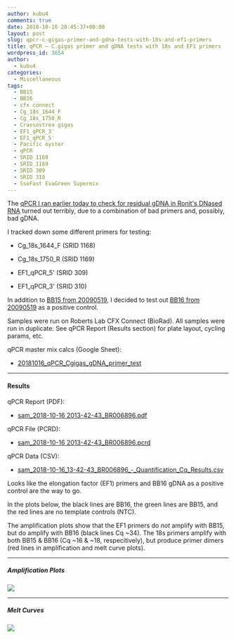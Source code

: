 ```yaml
---
author: kubu4
comments: true
date: 2018-10-16 20:45:37+00:00
layout: post
slug: qpcr-c-gigas-primer-and-gdna-tests-with-18s-and-ef1-primers
title: qPCR – C.gigas primer and gDNA tests with 18s and EF1 primers
wordpress_id: 3654
author:
  - kubu4
categories:
  - Miscellaneous
tags:
  - BB15
  - BB16
  - cfx connect
  - Cg_18s_1644_F
  - Cg_18s_1750_R
  - Crassostrea gigas
  - EF1_qPCR_3'
  - EF1_qPCR_5'
  - Pacific oyster
  - qPCR
  - SRID 1168
  - SRID 1169
  - SRID 309
  - SRID 310
  - SsoFast EvaGreen Supermix
---
```


The [qPCR I ran earlier today to check for residual gDNA in Ronit's DNased RNA](2018-10-16-qpcr-ronits-dnased-c-gigas-ploidydessication-rna-with-18s-primers.html) turned out terribly, due to a combination of bad primers and, possibly, bad gDNA.

I tracked down some different primers for testing:





  * Cg_18s_1644_F (SRID 1168)


  * Cg_18s_1750_R (SRID 1169)


  * EF1_qPCR_5' (SRID 309)


  * EF1_qPCR_3' (SRID 310)



In addition to [BB15 from 20090519](2009/05/15/gdna-isolation-macs-bb-and-dh-site-samples.html), I decided to test out [BB16 from 20090519](2009/05/15/gdna-isolation-macs-bb-and-dh-site-samples.html) as a positive control.

Samples were run on Roberts Lab CFX Connect (BioRad). All samples were run in duplicate. See qPCR Report (Results section) for plate layout, cycling params, etc.

qPCR master mix calcs (Google Sheet):





  * [20181016_qPCR_Cgigas_gDNA_primer_test](https://docs.google.com/spreadsheets/d/12ZJDMeY8BIX_SYGAXHPqI7dmlznegiMc0xPYu6rgPiI/edit?usp=sharing)





* * *





#### Results



qPCR Report (PDF):





  * [sam_2018-10-16 2013-42-43_BR006896.pdf](http://owl.fish.washington.edu/Athaliana/qPCR_data/qPCR_reports/sam_2018-10-16%2013-42-43_BR006896.pdf)



qPCR File (PCRD):



  * [sam_2018-10-16 2013-42-43_BR006896.pcrd](http://owl.fish.washington.edu/scaphapoda/qPCR_data/cfx_connect_data/sam_2018-10-16%2013-42-43_BR006896.pcrd)



qPCR Data (CSV):



  * [sam_2018-10-16_13-42-43_BR006896_-_Quantification_Cq_Results.csv](http://owl.fish.washington.edu/Athaliana/qPCR_data/sam_2018-10-16_13-42-43_BR006896_-_Quantification_Cq_Results.csv)



Looks like the elongation factor (EF1) primers and BB16 gDNA as a positive control are the way to go.

In the plots below, the black lines are BB16, the green lines are BB15, and the red lines are no template controls (NTC).

The amplification plots show that the EF1 primers do _not_ amplify with BB15, but do amplify with BB16 (black lines Cq ~34). The 18s primers amplify with both BB15 & BB16 (Cq ~16 & ~18, respecitively), but produce primer dimers (red lines in amplification and melt curve plots).



* * *





##### Amplification Plots



![](http://owl.fish.washington.edu/Athaliana/qPCR_data/sam_2018-10-16%2013-42-43_amp_plots.png)



* * *





##### Melt Curves



![](http://owl.fish.washington.edu/Athaliana/qPCR_data/sam_2018-10-16%2013-42-43_melt_plots.png)
